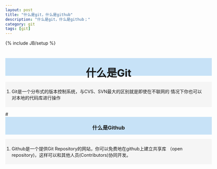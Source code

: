 ```yaml
---
layout: post
title: "什么是git，什么是github"
description: "什么是git，什么是github；"
category: git
tags: [git]
---
```

{% include JB/setup %}
# <div style="background-color:#C7E2F7; width:650px; height:55px; border:1px; text-align:center; padding-top:1px"><h3 style="margin-top:20px; border:0px">什么是Git</h3></div>
   
   <div style="background-color:#f5f5f5; width:650px; height:auto; border:1px">
   <ol style="padding:20px 20px">

   <li>Git是一个分布式的版本控制系统，与CVS、SVN最大的区别就是即使在不联网的
   情况下你也可以对本地的代码库进行操作</li>
   </ol>
   </div>
# <div style="background-color:#C7E2F7; width:650px; height:55px; border:1px; text-align:center; padding-top:1px"><h3 style="margin-top:20px; border:0px">什么是Github</h3></div> 

   <div style="background-color:#f5f5f5; width:650px; height:auto; border:1px">
   <ol style="padding:20px 20px">
   <li>Github是一个提供Git Repository的网站，你可以免费地在github上建立共享库
   （open repository)，这样可以和其他人员(Contributors)协同开发。</li>
   </ol>
   </div>


